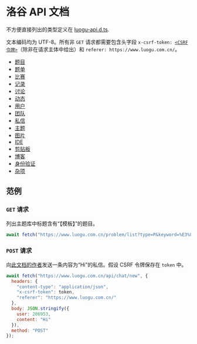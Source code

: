 # 洛谷 API 文档

不方便直接列出的类型定义在 [luogu-api.d.ts](https://github.com/sjx233/luogu-api-docs/blob/master/luogu-api.d.ts).

文本编码均为 UTF-8。所有非 `GET` 请求都需要包含头字段 <code>x-csrf-token: <a href="misc.md#获取-csrf-令牌">&lt;CSRF 令牌&gt;</a></code>（除非在请求主体中给出）和 `referer: https://www.luogu.com.cn/`。

* [题目](problems.md)
* [题单](problem-sets.md)
* [比赛](contests.md)
* [记录](records.md)
* [讨论](discussions.md)
* [动态](activities.md)
* [用户](users.md)
* [团队](teams.md)
* [私信](chat.md)
* [主题](themes.md)
* [图片](images.md)
* [IDE](ide.md)
* [剪贴板](pastes.md)
* [博客](blog.md)
* [身份验证](auth.md)
* [杂项](misc.md)

## 范例

### `GET` 请求

列出主题库中标题含有“【模板】”的题目。

```js
await fetch("https://www.luogu.com.cn/problem/list?type=P&keyword=%E3%80%90%E6%A8%A1%E6%9D%BF%E3%80%91&_contentOnly");
```

### `POST` 请求

向[此文档的作者](https://www.luogu.com.cn/user/206953)发送一条内容为“Hi”的私信。假设 CSRF 令牌保存在 `token` 中。

```js
await fetch("https://www.luogu.com.cn/api/chat/new", {
  headers: {
    "content-type": "application/json",
    "x-csrf-token": token,
    "referer": "https://www.luogu.com.cn/"
  },
  body: JSON.stringify({
    user: 206953,
    content: "Hi"
  }),
  method: "POST"
});
```
